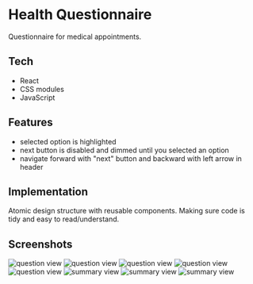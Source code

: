 # Health Questionnaire
Questionnaire for medical appointments.

## Tech
- React
- CSS modules
- JavaScript

## Features
- selected option is highlighted
- next button is disabled and dimmed until you selected an option
- navigate forward with "next" button and backward with left arrow in header

## Implementation
Atomic design structure with reusable components.
Making sure code is tidy and easy to read/understand.

## Screenshots
![question view](./static/images/questionnaire1.png)
![question view](./static/images/questionnaire2.png)
![question view](./static/images/questionnaire3.png)
![question view](./static/images/questionnaire4.png)
![question view](./static/images/questionnaire5.png)
![summary view](./static/images/questionnaire6.png)
![summary view](./static/images/questionnaire7.png)
![summary view](./static/images/questionnaire8.png)

